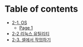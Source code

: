 # Table of contents

* [2-1. OS](README.md)
  * [Page 1](2-1.-os/page-1.md)
* [2-2 리눅스 유틸리티](2-2.md)
* [2-3. 셀에서 작업하기](2-3..md)
